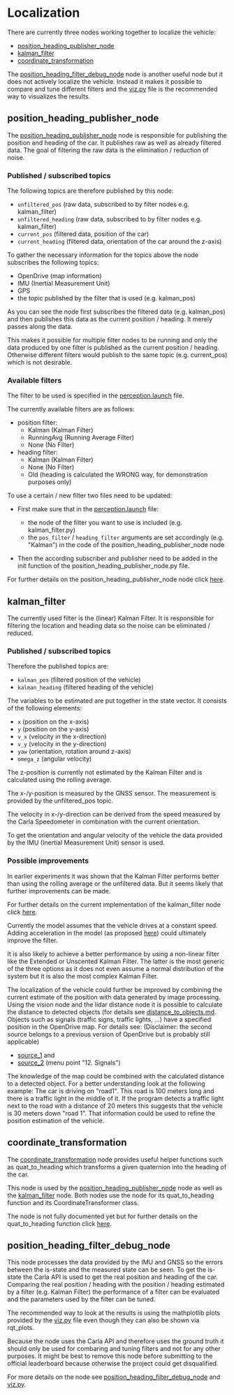 # Localization

There are currently three nodes working together to localize the vehicle:

- [position_heading_publisher_node](./position_heading_publisher_node.md)
- [kalman_filter](./kalman_filter.md)
- [coordinate_transformation](./coordinate_transformation.md)

The [position_heading_filter_debug_node](./position_heading_filter_debug_node.md) node is another useful node but it does not actively localize the vehicle.
Instead it makes it possible to compare and tune different filters and the [viz.py](../../code/perception/src/experiments/Position_Heading_Datasets/viz.py) file is the recommended way to visualizes the results.

## position_heading_publisher_node

The [position_heading_publisher_node](./position_heading_publisher_node.md) node is responsible for publishing the position and heading of the car. It publishes raw as well as already filtered data. The goal of filtering the raw data is the elimination / reduction of noise.

### Published / subscribed topics

The following topics are therefore published by this node:

- `unfiltered_pos` (raw data, subscribed to by filter nodes e.g. kalman_filter)
- `unfiltered_heading` (raw data, subscribed to by filter nodes e.g. kalman_filter)
- `current_pos` (filtered data, position of the car)
- `current_heading` (filtered data, orientation of the car around the z-axis)

To gather the necessary information for the topics above the node subscribes the following topics:

- OpenDrive (map information)
- IMU (Inertial Measurement Unit)
- GPS
- the topic published by the filter that is used (e.g. kalman_pos)

As you can see the node first subscribes the filtered data (e.g. kalman_pos) and then publishes this data as the current position / heading. It merely passes along the data.

This makes it possible for multiple filter nodes to be running and only the data produced by one filter is published as the current position / heading. Otherwise different filters would publish to the same topic (e.g. current_pos) which is not desirable.

### Available filters

The filter to be used is specified in the [perception.launch](../../code/perception/launch/perception.launch) file.

The currently available filters are as follows:

- position filter:
  - Kalman (Kalman Filter)
  - RunningAvg (Running Average Filter)
  - None (No Filter)
- heading filter:
  - Kalman (Kalman Filter)
  - None (No Filter)
  - Old (heading is calculated the WRONG way, for demonstration purposes only)

To use a certain / new filter two files need to be updated:

- First make sure that in the [perception.launch](../../code/perception/launch/perception.launch) file:
  - the node of the filter you want to use is included (e.g. kalman_filter.py)
  - the `pos_filter` / `heading_filter` arguments are set accordingly (e.g. "Kalman") in the code of the position_heading_publisher_node node

- Then the according subscriber and publisher need to be added in the init function of the position_heading_publisher_node.py file.

For further details on the position_heading_publisher_node node click [here](./position_heading_publisher_node.md).

## kalman_filter

The currently used filter is the (linear) Kalman Filter. It is responsible for filtering the location and heading data so the noise can be eliminated / reduced.

### Published / subscribed topics

Therefore the published topics are:

- `kalman_pos` (filtered position of the vehicle)
- `kalman_heading` (filtered heading of the vehicle)

The variables to be estimated are put together in the state vector. It consists of the following elements:

- `x` (position on the x-axis)
- `y` (position on the y-axis)
- `v_x` (velocity in the x-direction)
- `v_y` (velocity in the y-direction)
- `yaw` (orientation, rotation around z-axis)
- `omega_z` (angular velocity)

The z-position is currently not estimated by the Kalman Filter and is calculated using the rolling average.

The x-/y-position is measured by the GNSS sensor. The measurement is provided by the unfiltered_pos topic.

The velocity in x-/y-direction can be derived from the speed measured by the Carla Speedometer in combination with the current orientation.

To get the orientation and angular velocity of the vehicle the data provided by the IMU (Inertial Measurement Unit) sensor is used.

### Possible improvements

In earlier experiments it was shown that the Kalman Filter performs better than using the rolling average or the unfiltered data. But it seems likely that further improvements can be made.

For further details on the current implementation of the kalman_filter node click [here](./kalman_filter.md).

Currently the model assumes that the vehicle drives at a constant speed. Adding acceleration in the model (as proposed [here](https://www.youtube.com/watch?v=TEKPcyBwEH8)) could ultimately improve the filter.

It is also likely to achieve a better performance by using a non-linear filter like the Extended or Unscented Kalman Filter.
The latter is the most generic of the three options as it does not even assume a normal distribution of the system but it is also the most complex Kalman Filter.

The localization of the vehicle could further be improved by combining the current estimate of the position with data generated by image processing.
Using the vision node and the lidar distance node it is possible to calculate the distance to detected objects (for details see [distance_to_objects.md](./distance_to_objects.md).
Objects such as signals (traffic signs, traffic lights, ...) have a specified position in the OpenDrive map.
For details see: (Disclaimer: the second source belongs to a previous version of OpenDrive but is probably still applicable)

- [source_1](https://www.asam.net/standards/detail/opendrive/) and
- [source_2](https://www.asam.net/index.php?eID=dumpFile&t=f&f=4422&token=e590561f3c39aa2260e5442e29e93f6693d1cccd#top-016f925e-bfe2-481d-b603-da4524d7491f) (menu point "12. Signals")

The knowledge of the map could be combined with the calculated distance to a detected object. For a better understanding look at the following example:
The car is driving on "road1". This road is 100 meters long and there is a traffic light in the middle of it.
If the program detects a traffic light next to the road with a distance of 20 meters this suggests that the vehicle is 30 meters down "road 1".
That information could be used to refine the position estimation of the vehicle.

## coordinate_transformation

The [coordinate_transformation](./coordinate_transformation) node provides useful helper functions such as quat_to_heading which transforms a given quaternion into the heading of the car.

This node is used by the [position_heading_publisher_node](./position_heading_publisher_node) node as well as the [kalman_filter](./kalman_filter) node. Both nodes use the node for its quat_to_heading function and its CoordinateTransformer class.

The node is not fully documented yet but for further details on the quat_to_heading function click [here](./coordinate_transformation.md).

## position_heading_filter_debug_node

This node processes the data provided by the IMU and GNSS so the errors between the is-state and the measured state can be seen.
To get the is-state the Carla API is used to get the real position and heading of the car.
Comparing the real position / heading with the position / heading estimated by a filter (e.g. Kalman Filter) the performance of a filter can be evaluated and the parameters used by the filter can be tuned.

The recommended way to look at the results is using the mathplotlib plots provided by the [viz.py](../../code/perception/src/experiments/Position_Heading_Datasets/viz.py) file even though they can also be shown via rqt_plots.

Because the node uses the Carla API and therefore uses the ground truth it should only be used for combaring and tuning filters and not for any other purposes.
It might be best to remove this node before submitting to the official leaderboard because otherwise the project could get disqualified.

For more details on the node see [position_heading_filter_debug_node](./position_heading_filter_debug_node.md) and [viz.py](../../code/perception/src/experiments/Position_Heading_Datasets/viz.py).
